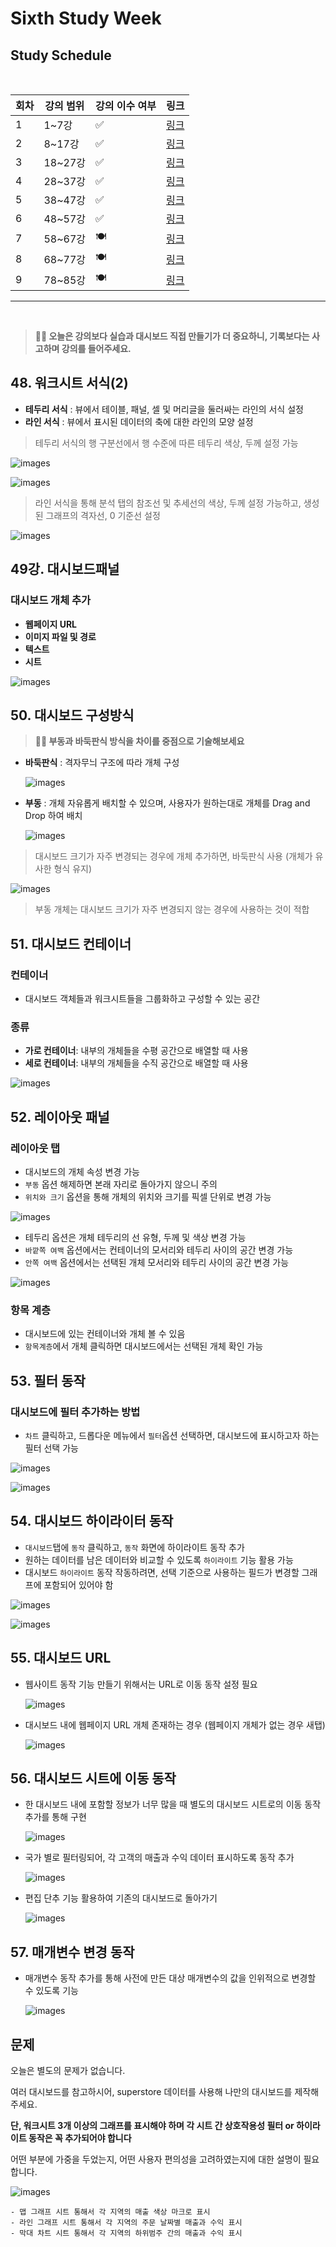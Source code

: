 # Sixth Study Week


## Study Schedule
<br>

| 회차 | 강의 범위   | 강의 이수 여부 | 링크                                                                                                     |
|------|-------------|----------------|--------------------------------------------------------------------------------------------------------|
| 1    | 1~7강       | ✅              | [링크](https://www.youtube.com/watch?v=AXkaUrJs-Ko&list=PL87tgIIryGsa5vdz6MsaOEF8PK-YqK3fz&index=84)    |
| 2    | 8~17강      | ✅              | [링크](https://www.youtube.com/watch?v=AXkaUrJs-Ko&list=PL87tgIIryGsa5vdz6MsaOEF8PK-YqK3fz&index=75)    |
| 3    | 18~27강     | ✅              | [링크](https://www.youtube.com/watch?v=AXkaUrJs-Ko&list=PL87tgIIryGsa5vdz6MsaOEF8PK-YqK3fz&index=65)    |
| 4    | 28~37강     | ✅              | [링크](https://www.youtube.com/watch?v=e6J0Ljd6h44&list=PL87tgIIryGsa5vdz6MsaOEF8PK-YqK3fz&index=55)    |
| 5    | 38~47강     | ✅              | [링크](https://www.youtube.com/watch?v=AXkaUrJs-Ko&list=PL87tgIIryGsa5vdz6MsaOEF8PK-YqK3fz&index=45)    |
| 6    | 48~57강     | ✅              | [링크](https://www.youtube.com/watch?v=AXkaUrJs-Ko&list=PL87tgIIryGsa5vdz6MsaOEF8PK-YqK3fz&index=35)    |
| 7    | 58~67강     | 🍽️             | [링크](https://www.youtube.com/watch?v=AXkaUrJs-Ko&list=PL87tgIIryGsa5vdz6MsaOEF8PK-YqK3fz&index=25)    |
| 8    | 68~77강     | 🍽️             | [링크](https://www.youtube.com/watch?v=AXkaUrJs-Ko&list=PL87tgIIryGsa5vdz6MsaOEF8PK-YqK3fz&index=15)    |
| 9    | 78~85강     | 🍽️             | [링크](https://www.youtube.com/watch?v=AXkaUrJs-Ko&list=PL87tgIIryGsa5vdz6MsaOEF8PK-YqK3fz&index=5)     |
---

<br/>
<!-- 여기까진 그대로 둬 주세요-->

> **🧞‍♀️ 오늘은 강의보다 실습과 대시보드 직접 만들기가 더 중요하니, 기록보다는 사고하며 강의를 들어주세요.**

## 48. 워크시트 서식(2)

<!-- 워크시트에 관해 본 강의에서 알게 된 점을 적어주세요 -->
- **테두리 서식** : 뷰에서 테이블, 패널, 셀 및 머리글을 둘러싸는 라인의 서식 설정
- **라인 서식** : 뷰에서 표시된 데이터의 축에 대한 라인의 모양 설정

> 테두리 서식의 행 구분선에서 행 수준에 따른 테두리 색상, 두께 설정 가능

![images](https://github.com/Seokxkyu/dartb/blob/main/tableau/study/images/61.png)
    
![images](https://github.com/Seokxkyu/dartb/blob/main/tableau/study/images/62.png)


> 라인 서식을 통해 분석 탭의 참조선 및 추세선의 색상, 두께 설정 가능하고, 생성된 그래프의 격자선, 0 기준선 설정 

![images](https://github.com/Seokxkyu/dartb/blob/main/tableau/study/images/63.png)

## 49강. 대시보드패널

<!-- 대시보드패널 강의에서 알게 된 점을 적어주세요. -->
### 대시보드 개체 추가
- **웹페이지 URL**
- **이미지 파일 및 경로**
- **텍스트**
- **시트** 

![images](https://github.com/Seokxkyu/dartb/blob/main/tableau/study/images/64.png)

## 50. 대시보드 구성방식

<!-- 알게 된 점을 적고, 아래 질문에 답해보세요 :) -->

> **🧞‍♀️ 부동과 바둑판식 방식을 차이를 중점으로 기술해보세요**
- **바둑판식** : 격자무늬 구조에 따라 개체 구성

    ![images](https://github.com/Seokxkyu/dartb/blob/main/tableau/study/images/65.png)

- **부동** : 개체 자유롭게 배치할 수 있으며, 사용자가 원하는대로 개체를 Drag and Drop 하여 배치

    ![images](https://github.com/Seokxkyu/dartb/blob/main/tableau/study/images/66.png)

> 대시보드 크기가 자주 변경되는 경우에 개체 추가하면, 바둑판식 사용 (개체가 유사한 형식 유지)

![images](https://github.com/Seokxkyu/dartb/blob/main/tableau/study/images/67.png)

> 부동 개체는 대시보드 크기가 자주 변경되지 않는 경우에 사용하는 것이 적합

## 51. 대시보드 컨테이너
### 컨테이너
- 대시보드 객체들과 워크시트들을 그룹화하고 구성할 수 있는 공간

### 종류
- **가로 컨테이너**: 내부의 개체들을 수평 공간으로 배열할 때 사용
- **세로 컨테이너**: 내부의 개체들을 수직 공간으로 배열할 때 사용

![images](https://github.com/Seokxkyu/dartb/blob/main/tableau/study/images/68.png)


## 52. 레이아웃 패널
### 레이아웃 탭
- 대시보드의 개체 속성 변경 가능
- `부동` 옵션 해제하면 본래 자리로 돌아가지 않으니 주의
- `위치와 크기` 옵션을 통해 개체의 위치와 크기를 픽셀 단위로 변경 가능

![images](https://github.com/Seokxkyu/dartb/blob/main/tableau/study/images/69.png)

- 테두리 옵션은 개체 테두리의 선 유형, 두께 및 색상 변경 가능
- `바깥쪽 여백` 옵션에서는 컨테이너의 모서리와 테두리 사이의 공간 변경 가능
- `안쪽 여백` 옵션에서는 선택된 개체 모서리와 테두리 사이의 공간 변경 가능

![images](https://github.com/Seokxkyu/dartb/blob/main/tableau/study/images/610.png)

### 항목 계층
- 대시보드에 있는 컨테이너와 개체 볼 수 있음
- `항목계층`에서 개체 클릭하면 대시보드에서는 선택된 개체 확인 가능

## 53. 필터 동작

<!-- 필터 동작에 대해 알게 된 점을 적어주세요 -->
### 대시보드에 필터 추가하는 방법
- `차트` 클릭하고, 드롭다운 메뉴에서 `필터`옵션 선택하면, 대시보드에 표시하고자 하는 필터 선택 가능

![images](https://github.com/Seokxkyu/dartb/blob/main/tableau/study/images/612.png)

![images](https://github.com/Seokxkyu/dartb/blob/main/tableau/study/images/611.png)

## 54. 대시보드 하이라이터 동작

<!-- 하이라이터에 대해 알게 된 점을 적어주세요 -->
- `대시보드`탭에 `동작` 클릭하고, `동작` 화면에 하이라이트 동작 추가
- 원하는 데이터를 남은 데이터와 비교할 수 있도록 `하이라이트` 기능 활용 가능
- 대시보드 `하이라이트` 동작 작동하려면, 선택 기준으로 사용하는 필드가 변경할 그래프에 포함되어 있어야 함 

![images](https://github.com/Seokxkyu/dartb/blob/main/tableau/study/images/613.png)

![images](https://github.com/Seokxkyu/dartb/blob/main/tableau/study/images/614.png)


## 55. 대시보드 URL

<!-- URL에 대해 알게 된 점을 적어주세요 -->
- 웹사이트 동작 기능 만들기 위해서는 URL로 이동 동작 설정 필요

    ![images](https://github.com/Seokxkyu/dartb/blob/main/tableau/study/images/615.png)

- 대시보드 내에 웹페이지 URL 개체 존재하는 경우 (웹페이지 개체가 없는 경우 새탭)
    
    ![images](https://github.com/Seokxkyu/dartb/blob/main/tableau/study/images/616.png)


## 56. 대시보드 시트에 이동 동작

<!-- 대시보드 시트에 이동에 대해 알게 된 점을 적어주세요!-->
- 한 대시보드 내에 포함할 정보가 너무 많을 때 별도의 대시보드 시트로의 이동 동작 추가를 통해 구현

    ![images](https://github.com/Seokxkyu/dartb/blob/main/tableau/study/images/617.png)

- 국가 별로 필터링되어, 각 고객의 매출과 수익 데이터 표시하도록 동작 추가

    ![images](https://github.com/Seokxkyu/dartb/blob/main/tableau/study/images/618.png)

- 편집 단추 기능 활용하여 기존의 대시보드로 돌아가기

    ![images](https://github.com/Seokxkyu/dartb/blob/main/tableau/study/images/619.png)

## 57. 매개변수 변경 동작

<!-- 매개변수 변경 동작에 대해 알게 된 점을 적어주세요!-->

- 매개변수 동작 추가를 통해 사전에 만든 대상 매개변수의 값을 인위적으로 변경할 수 있도록 기능

    ![images](https://github.com/Seokxkyu/dartb/blob/main/tableau/study/images/620.png)

## 문제

오늘은 별도의 문제가 없습니다. 

여러 대시보드를 참고하시어, superstore 데이터를 사용해 나만의 대시보드를 제작해주세요.

**단, 워크시트 3개 이상의 그래프를 표시해야 하며 각 시트 간 상호작용성 필터 or 하이라이트 동작은 꼭 추가되어야 합니다**

어떤 부분에 가중을 두었는지, 어떤 사용자 편의성을 고려하였는지에 대한 설명이 필요합니다.

![images](https://github.com/Seokxkyu/dartb/blob/main/tableau/study/images/621.png)

```
- 맵 그래프 시트 통해서 각 지역의 매출 색상 마크로 표시
- 라인 그래프 시트 통해서 각 지역의 주문 날짜별 매출과 수익 표시
- 막대 차트 시트 통해서 각 지역의 하위범주 간의 매출과 수익 표시
```
